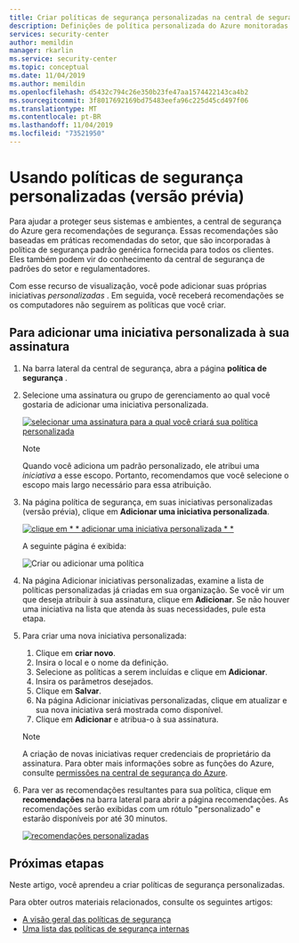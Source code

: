 ```yaml
---
title: Criar políticas de segurança personalizadas na central de segurança do Azure | Microsoft Docs
description: Definições de política personalizada do Azure monitoradas pela central de segurança do Azure.
services: security-center
author: memildin
manager: rkarlin
ms.service: security-center
ms.topic: conceptual
ms.date: 11/04/2019
ms.author: memildin
ms.openlocfilehash: d5432c794c26e350b23fe47aa1574422143ca4b2
ms.sourcegitcommit: 3f8017692169bd75483eefa96c225d45cd497f06
ms.translationtype: MT
ms.contentlocale: pt-BR
ms.lasthandoff: 11/04/2019
ms.locfileid: "73521950"
---
```

# <a name="using-custom-security-policies-preview"></a>Usando políticas de segurança personalizadas (versão prévia)

Para ajudar a proteger seus sistemas e ambientes, a central de segurança do Azure gera recomendações de segurança. Essas recomendações são baseadas em práticas recomendadas do setor, que são incorporadas à política de segurança padrão genérica fornecida para todos os clientes. Eles também podem vir do conhecimento da central de segurança de padrões do setor e regulamentadores.

Com esse recurso de visualização, você pode adicionar suas próprias iniciativas *personalizadas* . Em seguida, você receberá recomendações se os computadores não seguirem as políticas que você criar.

## <a name="to-add-a-custom-initiative-to-your-subscription"></a>Para adicionar uma iniciativa personalizada à sua assinatura 

1. Na barra lateral da central de segurança, abra a página **política de segurança** .

1. Selecione uma assinatura ou grupo de gerenciamento ao qual você gostaria de adicionar uma iniciativa personalizada.

    [![selecionar uma assinatura para a qual você criará sua política personalizada](media/custom-security-policies/custom-policy-selecting-a-subscription.png)](media/custom-security-policies/custom-policy-selecting-a-subscription.png#lightbox)

    > [!NOTE]
    > Quando você adiciona um padrão personalizado, ele atribui uma *iniciativa* a esse escopo. Portanto, recomendamos que você selecione o escopo mais largo necessário para essa atribuição. 

1. Na página política de segurança, em suas iniciativas personalizadas (versão prévia), clique em **Adicionar uma iniciativa personalizada**.

    [![clique em * * adicionar uma iniciativa personalizada * *](media/custom-security-policies/custom-policy-add-initiative.png)](media/custom-security-policies/custom-policy-add-initiative.png#lightbox)

    A seguinte página é exibida:

    ![Criar ou adicionar uma política](media/custom-security-policies/create-or-add-custom-policy.png)

1. Na página Adicionar iniciativas personalizadas, examine a lista de políticas personalizadas já criadas em sua organização. Se você vir um que deseja atribuir à sua assinatura, clique em **Adicionar**. Se não houver uma iniciativa na lista que atenda às suas necessidades, pule esta etapa.

1. Para criar uma nova iniciativa personalizada:

    1. Clique em **criar novo**.
    1. Insira o local e o nome da definição.
    1. Selecione as políticas a serem incluídas e clique em **Adicionar**.
    1. Insira os parâmetros desejados.
    1. Clique em **Salvar**.
    1. Na página Adicionar iniciativas personalizadas, clique em atualizar e sua nova iniciativa será mostrada como disponível.
    1. Clique em **Adicionar** e atribua-o à sua assinatura.

    > [!NOTE]
    > A criação de novas iniciativas requer credenciais de proprietário da assinatura. Para obter mais informações sobre as funções do Azure, consulte [permissões na central de segurança do Azure](security-center-permissions.md).

1. Para ver as recomendações resultantes para sua política, clique em **recomendações** na barra lateral para abrir a página recomendações. As recomendações serão exibidas com um rótulo "personalizado" e estarão disponíveis por até 30 minutos.

    [![recomendações personalizadas](media/custom-security-policies/custom-policy-recommendations.png)](media/custom-security-policies/custom-policy-recommendations-in-context.png#lightbox)


## <a name="next-steps"></a>Próximas etapas

Neste artigo, você aprendeu a criar políticas de segurança personalizadas. 

Para obter outros materiais relacionados, consulte os seguintes artigos: 

- [A visão geral das políticas de segurança](tutorial-security-policy.md)
- [Uma lista das políticas de segurança internas](security-center-policy-definitions.md)